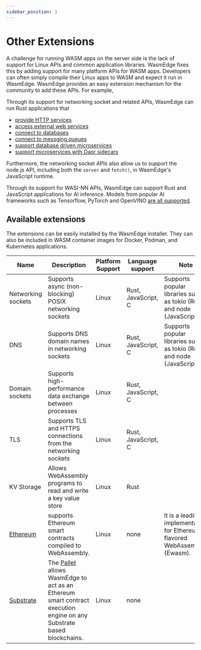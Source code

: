 ```yaml
---
sidebar_position: 3
---
```


# Other Extensions

A challenge for running WASM apps on the server side is the lack of support for Linux APIs and common application libraries. WasmEdge fixes this by adding support for many platform APIs for WASM apps. Developers can often simply compile their Linux apps to WASM and expect it run in WasmEdge. WasmEdge provides an easy extension mechanism for the community to add these APIs. For example,

Through its support for networking socket and related APIs, WasmEdge can run Rust applications that

- [provide HTTP services](https://github.com/WasmEdge/wasmedge_hyper_demo)
- [access external web services](https://github.com/WasmEdge/wasmedge_reqwest_demo)
- [connect to databases](https://github.com/WasmEdge/wasmedge-db-examples)
- [connect to messging queues](https://github.com/docker/awesome-compose/tree/master/wasmedge-kafka-mysql)
- [support database driven microservices](https://github.com/second-state/microservice-rust-mysql)
- [support microservices with Dapr sidecars](https://github.com/second-state/dapr-wasm)

Furthermore, the networking socket APIs also allow us to support the node.js API, including both the `server` and `fetch()`, in WasmEdge's JavaScript runtime.

Through its support for WASI-NN APIs, WasmEdge can support Rust and JavaScript applications for AI inference. Models from popular AI frameworks such as Tensorflow, PyTorch and OpenVINO [are all supported](https://github.com/second-state/WasmEdge-WASINN-examples).

## Available extensions

The extensions can be easily installed by the WasmEdge installer. They can also be included in WASM container images for Docker, Podman, and Kubernetes applications.

| Name | Description | Platform Support | Language support | Note |
| --- | --- | --- | --- | --- |
| Networking sockets | Supports async (non-blocking) POSIX networking sockets | Linux | Rust, JavaScript, C | Supports popular libraries such as tokio (Rust) and node (JavaScript) |
| DNS | Supports DNS domain names in networking sockets | Linux | Rust, JavaScript, C | Supports popular libraries such as tokio (Rust) and node (JavaScript) |
| Domain sockets | Supports high-performance data exchange between processes | Linux | Rust, JavaScript, C |  |
| TLS | Supports TLS and HTTPS connections from the networking sockets | Linux | Rust, JavaScript, C |  |
| KV Storage | Allows WebAssembly programs to read and write a key value store | Linux | Rust |  |
| [Ethereum](https://github.com/second-state/wasmedge-evmc) | supports Ethereum smart contracts compiled to WebAssembly. | Linux | none | It is a leading implementation for Ethereum flavored WebAssembly (Ewasm). |
| [Substrate](https://github.com/second-state/substrate-ssvm-node) | The [Pallet](https://github.com/second-state/pallet-ssvm) allows WasmEdge to act as an Ethereum smart contract execution engine on any Substrate based blockchains. | Linux | none |  |
